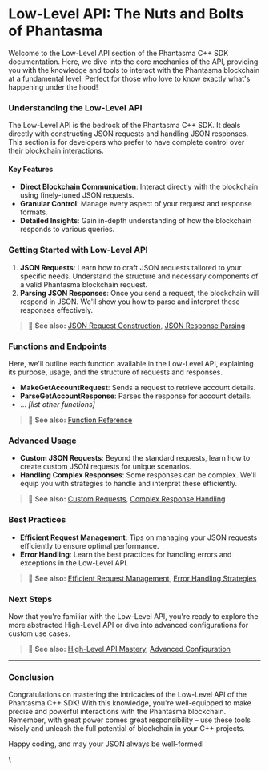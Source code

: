 # Low-Level API: The Nuts and Bolts of Phantasma



Welcome to the Low-Level API section of the Phantasma C++ SDK documentation. Here, we dive into the core mechanics of the API, providing you with the knowledge and tools to interact with the Phantasma blockchain at a fundamental level. Perfect for those who love to know exactly what's happening under the hood!

### Understanding the Low-Level API

The Low-Level API is the bedrock of the Phantasma C++ SDK. It deals directly with constructing JSON requests and handling JSON responses. This section is for developers who prefer to have complete control over their blockchain interactions.

#### Key Features

* **Direct Blockchain Communication**: Interact directly with the blockchain using finely-tuned JSON requests.
* **Granular Control**: Manage every aspect of your request and response formats.
* **Detailed Insights**: Gain in-depth understanding of how the blockchain responds to various queries.

### Getting Started with Low-Level API

1. **JSON Requests**: Learn how to craft JSON requests tailored to your specific needs. Understand the structure and necessary components of a valid Phantasma blockchain request.
2. **Parsing JSON Responses**: Once you send a request, the blockchain will respond in JSON. We'll show you how to parse and interpret these responses effectively.

> 📘 **See also:** [JSON Request Construction](https://chat.openai.com/c/0d0b9115-0e9a-48b9-a348-84b7663a9982#json-request-construction), [JSON Response Parsing](https://chat.openai.com/c/0d0b9115-0e9a-48b9-a348-84b7663a9982#json-response-parsing)

### Functions and Endpoints

Here, we'll outline each function available in the Low-Level API, explaining its purpose, usage, and the structure of requests and responses.

* **MakeGetAccountRequest**: Sends a request to retrieve account details.
* **ParseGetAccountResponse**: Parses the response for account details.
* ... _\[list other functions]_

> 📘 **See also:** [Function Reference](https://chat.openai.com/c/0d0b9115-0e9a-48b9-a348-84b7663a9982#function-reference)

### Advanced Usage

* **Custom JSON Requests**: Beyond the standard requests, learn how to create custom JSON requests for unique scenarios.
* **Handling Complex Responses**: Some responses can be complex. We'll equip you with strategies to handle and interpret these efficiently.

> 📘 **See also:** [Custom Requests](https://chat.openai.com/c/0d0b9115-0e9a-48b9-a348-84b7663a9982#custom-requests), [Complex Response Handling](https://chat.openai.com/c/0d0b9115-0e9a-48b9-a348-84b7663a9982#complex-response-handling)

### Best Practices

* **Efficient Request Management**: Tips on managing your JSON requests efficiently to ensure optimal performance.
* **Error Handling**: Learn the best practices for handling errors and exceptions in the Low-Level API.

> 📘 **See also:** [Efficient Request Management](https://chat.openai.com/c/0d0b9115-0e9a-48b9-a348-84b7663a9982#efficient-request-management), [Error Handling Strategies](https://chat.openai.com/c/0d0b9115-0e9a-48b9-a348-84b7663a9982#error-handling-strategies)

### Next Steps

Now that you're familiar with the Low-Level API, you're ready to explore the more abstracted High-Level API or dive into advanced configurations for custom use cases.

> 📘 **See also:** [High-Level API Mastery](https://chat.openai.com/c/0d0b9115-0e9a-48b9-a348-84b7663a9982#high-level-api-mastery), [Advanced Configuration](https://chat.openai.com/c/0d0b9115-0e9a-48b9-a348-84b7663a9982#advanced-configuration)

***

### Conclusion

Congratulations on mastering the intricacies of the Low-Level API of the Phantasma C++ SDK! With this knowledge, you're well-equipped to make precise and powerful interactions with the Phantasma blockchain. Remember, with great power comes great responsibility – use these tools wisely and unleash the full potential of blockchain in your C++ projects.

Happy coding, and may your JSON always be well-formed!

\
